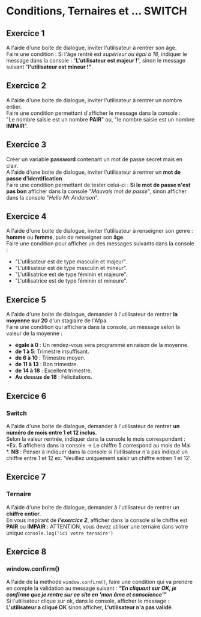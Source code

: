 # Conditions, Ternaires et ... SWITCH
## Exercice 1
A l'aide d'une boite de dialogue, inviter l'utilisateur à rentrer son âge.  
Faire une condition : Si l'âge rentré est *supérieur ou égal à 18*, indiquer le message dans la console : "**L'utilisateur est majeur !**", sinon le message suivant "**l'utilisateur est mineur !"**.

## Exercice 2
A l'aide d'une boite de dialogue, inviter l'utilisateur à rentrer un nombre entier.  
Faire une condition permettant d'afficher le message dans la console :  
"Le nombre saisie est un nombre **PAIR**" ou, "le nombre saisie est un nombre **IMPAIR**".

## Exercice 3
Créer un variable **password** contenant un mot de passe secret mais en clair.  
A l'aide d'une boite de dialogue, inviter l'utilisateur à rentrer un **mot de passe d'identification**.  
Faire une condition permettant de tester celui-ci : **Si le mot de passe n'est pas bon** afficher dans la console "*Mauvais mot de passe*", sinon afficher dans la console "*Hello Mr Anderson*".

## Exercice 4
A l'aide d'une boite de dialogue, inviter l'utilisateur à renseigner son genre : **homme** ou **femme**, puis de renseigner son **âge**.  
Faire une condition pour afficher un des messages suivants dans la console :
- "L'utilisateur est de type masculin et majeur".
- "L'utilisateur est de type masculin et mineur".
- "L'utilisatrice est de type féminin et majeure".
- "L'utilisatrice est de type féminin et mineure".

## Exercice 5
A l'aide d'une boite de dialogue, demander à l'utilisateur de rentrer **la moyenne sur 20** d'un stagiaire de l'Afpa.  
Faire une condition qui affichera dans la console, un message selon la valeur de la moyenne :
- **égale à 0** : Un rendez-vous sera programmé en raison de la moyenne.
- **de 1 à 5**: Trimestre insuffisant.
- **de 6 à 10** : Trimestre moyen.
- **de 11 à 13** : Bon trimestre.
- **de 14 à 18** : Excellent trimestre.
- **Au dessus de 18** : Félicitations.

## Exercice 6
### Switch
A l'aide d'une boite de dialogue, demander à l'utilisateur de rentrer **un numéro de mois entre 1 et 12 inclus**.  
Selon la valeur rentrée, indiquer dans la console le mois correspondant : 
*Ex. 5 affichera dans la console -> Le chiffre 5 correspond au mois de Mai *.
**NB** : Penser à indiquer dans la console si l'utilisateur n'a pas indiqué un chiffre entre 1 et 12
ex. 'Veuillez uniquement saisir un chiffre entren 1 et 12'.

## Exercice 7
### Ternaire
A l'aide d'une boite de dialogue, demander à l'utilisateur de rentrer un **chiffre entier**.  
En vous inspirant de ***l'exercice 2***, afficher dans la console si le chiffre est **PAIR** ou **IMPAIR** : ATTENTION, vous devez utiliser une ternaire dans votre unique `console.log('ici votre ternaire')`

## Exercice 8
### window.confirm()
A l'aide de la méthode `window.confirm()`, faire une condition qui va prendre en compte la validation au message suivant : ***"En cliquant sur OK, je confirme que je rentre sur ce site en 'mon âme et conscience'"***  
Si l'utilisateur clique sur ok, dans le console, afficher le message : **L'utilisateur a cliqué OK** sinon afficher, **L'utilisateur n'a pas validé**.